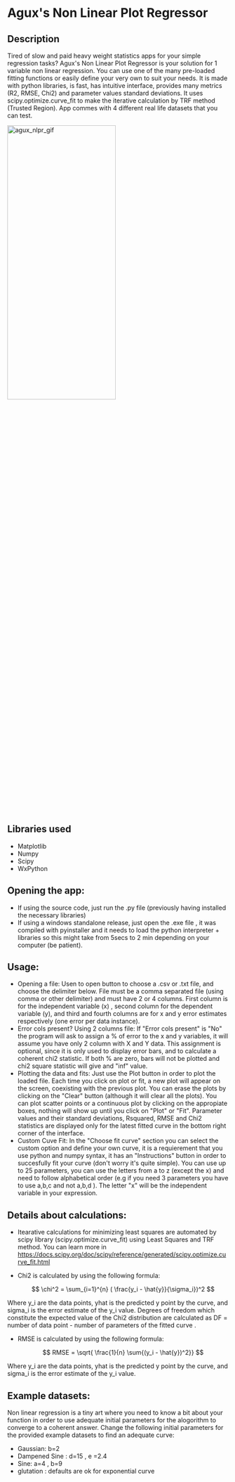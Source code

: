 
# Agux's Non Linear Plot Regressor

## Description
Tired of slow and paid heavy weight statistics apps for your simple regression tasks? Agux's Non Linear Plot Regressor is your solution for 1 variable non linear regression. You can use one of the many pre-loaded fitting functions or easily define your very own to suit your needs.
It is made with python libraries, is fast,  has intuitive interface, provides many metrics (R2, RMSE, Chi2) and parameter values standard deviations.
It uses scipy.optimize.curve_fit to make the iterative calculation by TRF method (Trusted Region). App commes with 4 different real life datasets that you can test.
<!-- ![screen-gif](./prueba_rando_creator.gif) -->
<!-- <img src="https://github.com/aguxone/agux_random_file_creator/blob/gif_storage/prueba_rando_creator.gif?raw=true" alt="agxu_rfc_gif" width="60%" height="40%"> -->
<img src="https://github.com/aguxone/agux_non_linear_plot_regressor/blob/gif-storage-branch/756x490.gif?raw=true" alt="agux_nlpr_gif" width="70%" height="40%">
<!-- <video src='https://user-images.githubusercontent.com/98858551/174418629-481619d3-27ed-48c0-b952-05b6239417b3.mp4'; width="100"; height="100"></video> -->
<!-- https://user-images.githubusercontent.com/98858551/174418629-481619d3-27ed-48c0-b952-05b6239417b3.mp4 -->
<!-- <video  style="display:block; width:10%; height:auto;" autoplay controls loop="loop">
       <source src=https://user-images.githubusercontent.com/98858551/174418629-481619d3-27ed-48c0-b952-05b6239417b3.mp4 type="video/mp4" />
</video> -->
<!-- <div style="width:100px ; height:100px>
       <video src='https://user-images.githubusercontent.com/98858551/174418629-481619d3-27ed-48c0-b952-05b6239417b3.mp4'></video>
<div/> -->

## Libraries used
- Matplotlib
- Numpy
- Scipy
- WxPython

## Opening the app:
- If using the source code, just run the .py file (previously having installed the necessary libraries)
- If using a windows standalone release, just open the .exe file , it was compiled with pyinstaller and it needs to load the python interpreter + libraries so this might take from 5secs to 2 min depending on your computer (be patient).

## Usage:
- Opening a file: Usen to open button to choose a .csv or .txt file, and choose the delimiter below. File must be a comma separated file (using comma or other delimiter) and must have 2 or 4 columns. First column is for the independent variable (x) , second column for the dependent variable (y), and third and fourth columns are for x and y error estimates respectively (one error per data instance).
- Error cols present? Using 2 columns file: If "Error cols present" is "No" the program will ask to assign a % of error to the x and y variables, it will assume you have only 2 column with X and Y data. This assignment is optional, since it is only used to display error bars, and to calculate a coherent chi2 statistic. If both % are zero, bars will not be plotted and chi2 square statistic will give and "inf" value.
- Plotting the data and fits: Just use the Plot button in order to plot the loaded file. Each time you click on plot or fit, a new plot will appear on the screen, coexisting with the previous plot. You can erase the plots by clicking on the "Clear" button (although it will clear all the plots). You can plot scatter points or a continuous plot by clicking on the appropiate boxes, nothing will show up until you click on "Plot" or "Fit". Parameter values and their standard deviations, Rsquared, RMSE and Chi2 statistics are displayed only for the latest fitted curve in the bottom right corner of the interface.
- Custom Cuve Fit: In the "Choose fit curve" section you can select the custom option and define your own curve, it is a requierement that you use python and numpy syntax, it has an "Instructions" button in order to succesfully fit your curve (don't worry it's quite simple). You can use up to 25 parameters, you can use the letters from a to z (except the x) and need to follow alphabetical order (e.g if you need 3 parameters you have to use a,b,c and not a,b,d ). The letter "x" will be the independent variable in your expression.

## Details about calculations:
- Itearative calculations for minimizing least squares are automated by scipy library (scipy.optimize.curve_fit) using Least Squares and TRF method. You can learn more in https://docs.scipy.org/doc/scipy/reference/generated/scipy.optimize.curve_fit.html
- Chi2 is calculated by using the following formula:

     $$ \chi^2 = \sum_{i=1}^{n}  ( \frac{y_i - \hat{y}}{\sigma_i})^2 $$
     
Where y_i are the data points, yhat is the predicted y point by the curve, and  sigma_i is the error estimate of the y_i value.
Degrees of freedom which constitute the expected value of the Chi2 distribution are calculated as DF = number of data point - number of parameters of the fitted curve .

- RMSE is calculated by using the following formula:

     $$ RMSE = \sqrt{ \frac{1}{n} \sum{(y_i - \hat{y})^2}} $$

Where y_i are the data points, yhat is the predicted y point by the curve, and  sigma_i is the error estimate of the y_i value.

## Example datasets:
Non linear regression is a tiny art where you need to know a bit about your function in order to use adequate initial parameters for the alogorithm to converge to a coherent answer. Change the following initial parameters for the provided example datasets to find an adequate curve:
- Gaussian: b=2
- Dampened Sine : d=15 , e =2.4
- Sine: a=4 , b=9
- glutation : defaults are ok for exponential curve

